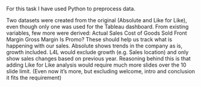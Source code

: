 For this task I have used Python to preprocess data. 

Two datasets were created from the original (Absolute and Like for Like), even though only one was used for the Tableau dashboard. 
From existing variables, few more were derived:
Actual Sales
Cost of Goods Sold
Front Margin
Gross Margin
Is Promo?
These should help us track what is happening with our sales.
Absolute shows trends in the company as is, growth included. L4L would exclude growth (e.g. Sales location) and only show sales changes based on previous year.
Reasoning behind this is that adding Like for Like analysis would require much more slides over the 10 slide limit. 
(Even now it’s more, but excluding welcome, intro and conclusion it fits the requirement)
